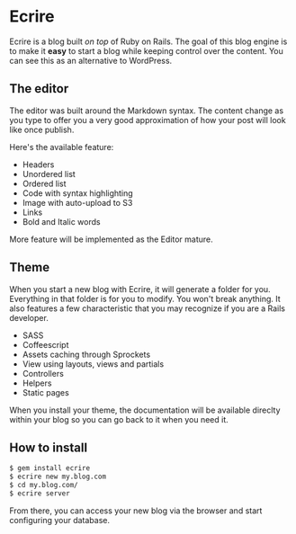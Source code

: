 # Ecrire

Ecrire is a blog built *on top* of Ruby on Rails. The goal of this blog engine is to make it **easy** to start a blog while keeping control over the content. You can see this as an alternative to WordPress.

## The editor
The editor was built around the Markdown syntax. The content change as you type to offer you a very good approximation of how your post will look like once publish.

Here's the available feature:
- Headers
- Unordered list
- Ordered list
- Code with syntax highlighting
- Image with auto-upload to S3
- Links
- Bold and Italic words

More feature will be implemented as the Editor mature.

## Theme
When you start a new blog with Ecrire, it will generate a folder for you. Everything in that folder is for you to modify. You won't break anything. It also features a few characteristic that you may recognize if you are a Rails developer.

- SASS
- Coffeescript
- Assets caching through Sprockets
- View using layouts, views and partials
- Controllers
- Helpers
- Static pages

When you install your theme, the documentation will be available direclty within your blog so you can go back to it when you need it.

## How to install

```bash
$ gem install ecrire
$ ecrire new my.blog.com
$ cd my.blog.com/
$ ecrire server
```

From there, you can access your new blog via the browser and start configuring your database.
